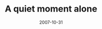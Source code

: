 ---
layout: base.njk
title : 'A quiet moment alone' 
view_title : 'A quiet moment alone' 
year : '2007' 
date : '2007-10-31' 
img_file : '/drawing/aquietmomentalone.png' 
html_file : 'aquietmomentalone' 
next_html : 'youdontwantanexplanationtrustme.html' 
year_order : '234' 
permalink : "title/{{html_file}}.html"
---